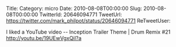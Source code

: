 Title: 
Category: micro
Date: 2010-08-08T00:00:00
Slug: 2010-08-08T00:00:00
TwitterId: 20646094771
TweetUrl: https://twitter.com/mark_philpot/status/20646094771
ReTweetUser: 

I liked a YouTube video -- Inception Trailer Theme | Drum Remix #21 http://youtu.be/19UEwVgxQiI?a